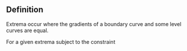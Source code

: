 ## Definition
Extrema occur where the gradients of a boundary curve and some level curves are equal.

For a given extrema subject to the constraint